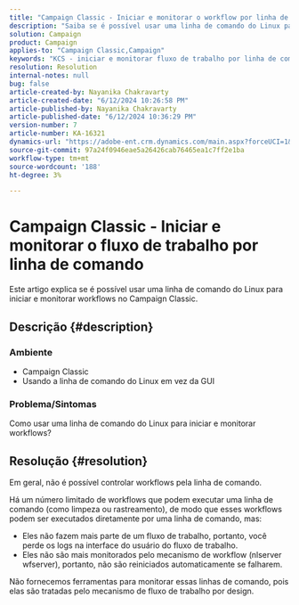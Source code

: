 ```yaml
---
title: "Campaign Classic - Iniciar e monitorar o workflow por linha de comando"
description: "Saiba se é possível usar uma linha de comando do Linux para iniciar e monitorar workflows no Campaign Classic."
solution: Campaign
product: Campaign
applies-to: "Campaign Classic,Campaign"
keywords: "KCS - iniciar e monitorar fluxo de trabalho por linha de comando"
resolution: Resolution
internal-notes: null
bug: false
article-created-by: Nayanika Chakravarty
article-created-date: "6/12/2024 10:26:58 PM"
article-published-by: Nayanika Chakravarty
article-published-date: "6/12/2024 10:36:29 PM"
version-number: 7
article-number: KA-16321
dynamics-url: "https://adobe-ent.crm.dynamics.com/main.aspx?forceUCI=1&pagetype=entityrecord&etn=knowledgearticle&id=fd200ade-0a29-ef11-840a-000d3a3764e0"
source-git-commit: 97a24f0946eae5a26426cab76465ea1c7ff2e1ba
workflow-type: tm+mt
source-wordcount: '188'
ht-degree: 3%

---
```


# Campaign Classic - Iniciar e monitorar o fluxo de trabalho por linha de comando


Este artigo explica se é possível usar uma linha de comando do Linux para iniciar e monitorar workflows no Campaign Classic.

## Descrição {#description}


### <b>Ambiente</b>

- Campaign Classic
- Usando a linha de comando do Linux em vez da GUI


### <b>Problema/Sintomas</b>

Como usar uma linha de comando do Linux para iniciar e monitorar workflows?


## Resolução {#resolution}


Em geral, não é possível controlar workflows pela linha de comando.

Há um número limitado de workflows que podem executar uma linha de comando (como limpeza ou rastreamento), de modo que esses workflows podem ser executados diretamente por uma linha de comando, mas:

- Eles não fazem mais parte de um fluxo de trabalho, portanto, você perde os logs na interface do usuário do fluxo de trabalho.
- Eles não são mais monitorados pelo mecanismo de workflow (nlserver wfserver), portanto, não são reiniciados automaticamente se falharem.


Não fornecemos ferramentas para monitorar essas linhas de comando, pois elas são tratadas pelo mecanismo de fluxo de trabalho por design.
